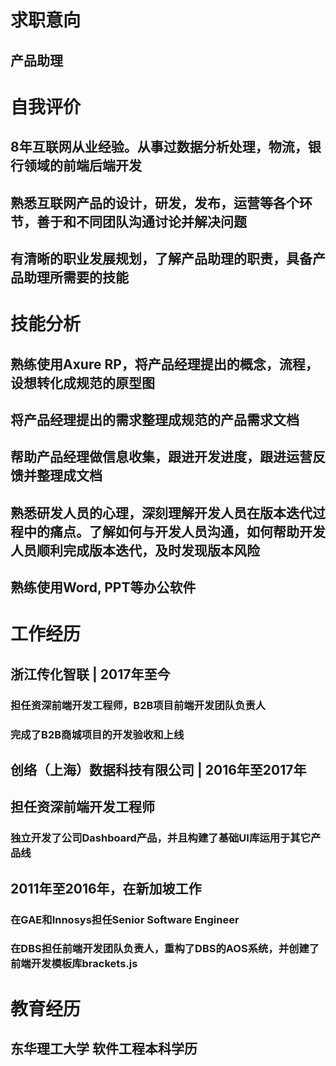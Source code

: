# 求职意向
## 产品助理

# 自我评价
## 8年互联网从业经验。从事过数据分析处理，物流，银行领域的前端后端开发
## 熟悉互联网产品的设计，研发，发布，运营等各个环节，善于和不同团队沟通讨论并解决问题
## 有清晰的职业发展规划，了解产品助理的职责，具备产品助理所需要的技能

# 技能分析
## 熟练使用Axure RP，将产品经理提出的概念，流程，设想转化成规范的原型图
## 将产品经理提出的需求整理成规范的产品需求文档
## 帮助产品经理做信息收集，跟进开发进度，跟进运营反馈并整理成文档
## 熟悉研发人员的心理，深刻理解开发人员在版本迭代过程中的痛点。了解如何与开发人员沟通，如何帮助开发人员顺利完成版本迭代，及时发现版本风险
## 熟练使用Word, PPT等办公软件

# 工作经历
## 浙江传化智联 | 2017年至今
### 担任资深前端开发工程师，B2B项目前端开发团队负责人
### 完成了B2B商城项目的开发验收和上线

## 创络（上海）数据科技有限公司 | 2016年至2017年
## 担任资深前端开发工程师
### 独立开发了公司Dashboard产品，并且构建了基础UI库运用于其它产品线

## 2011年至2016年，在新加坡工作
### 在GAE和Innosys担任Senior Software Engineer
### 在DBS担任前端开发团队负责人，重构了DBS的AOS系统，并创建了前端开发模板库brackets.js

# 教育经历
## 东华理工大学 软件工程本科学历
